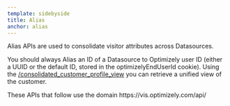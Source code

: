 ```yaml
---
template: sidebyside
title: Alias
anchor: alias
---
```


Alias APIs are used to consolidate visitor attributes across Datasources.

You should always Alias an ID of a Datasource to Optimizely user ID (either a UUID or the default ID, stored in the optimizelyEndUserId cookie). Using the [/consolidated_customer_profile_view](/#) you can retrieve a unified view of the customer.

<div class="lego-attention lego-attention--warning push--bottom">
These APIs that follow use the domain https://vis.optimizely.com/api/
</div>
